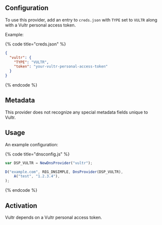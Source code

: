 ## Configuration

To use this provider, add an entry to `creds.json` with `TYPE` set to `VULTR`
along with a Vultr personal access token.

Example:

{% code title="creds.json" %}
```json
{
  "vultr": {
    "TYPE": "VULTR",
    "token": "your-vultr-personal-access-token"
  }
}
```
{% endcode %}

## Metadata

This provider does not recognize any special metadata fields unique to Vultr.

## Usage

An example configuration:

{% code title="dnsconfig.js" %}
```javascript
var DSP_VULTR = NewDnsProvider("vultr");

D("example.com", REG_DNSIMPLE, DnsProvider(DSP_VULTR),
    A("test", "1.2.3.4"),
);
```
{% endcode %}

## Activation

Vultr depends on a Vultr personal access token.
